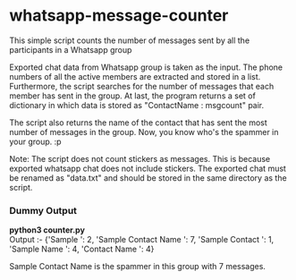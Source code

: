 # whatsapp-message-counter
This simple script counts the number of messages sent by all the participants in a Whatsapp group

Exported chat data from Whatsapp group is taken as the input. The phone numbers of all the active members are extracted and stored in a list. Furthermore, the script searches for the number of messages that each member has sent in the group. At last, the program returns a set of dictionary in which data is stored as "ContactName : msgcount" pair.

The script also returns the name of the contact that has sent the most number of messages in the group. Now, you know who's the spammer in your group. :p

Note: The script does not count stickers as messages. This is because exported whatsapp chat does not include stickers.
The exported chat must be renamed as "data.txt" and should be stored in the same directory as the script.

<h3>Dummy Output</h3>
<strong>python3 counter.py</strong> <br>
Output :- {'Sample ': 2, 'Sample Contact Name ': 7, 'Sample Contact ': 1, 'Sample Name ': 4, 'Contact Name ': 4}

Sample Contact Name  is the spammer in this group with  7 messages.
